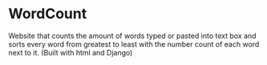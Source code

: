 # WordCount
Website that counts the amount of words typed or pasted into text box and sorts every word from greatest to least with the number count of each word next to it. (Built with html and Django)
